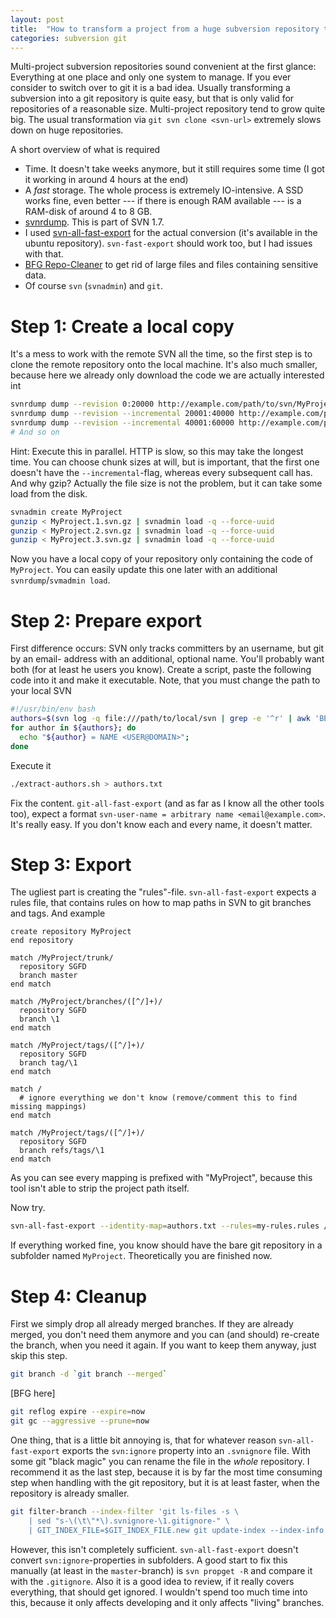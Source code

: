 ```yaml
---
layout: post
title:  "How to transform a project from a huge subversion repository to git"
categories: subversion git
---
```


Multi-project subversion repositories sound convenient at the first glance: Everything
at one place and only one system to manage. If you ever consider to switch over to git
it is a bad idea. Usually transforming a subversion into a git repository is quite easy,
but that is only valid for repositories of a reasonable size. Multi-project repository
tend to grow quite big. The usual transformation via `git svn clone <svn-url>` extremely
slows down on huge repositories.

A short overview of what is required

* Time. It doesn't take weeks anymore, but it still requires some time (I got it working in
    around 4 hours at the end)
* A _fast_ storage. The whole process is extremely IO-intensive. A SSD works fine, even better
    --- if there is enough RAM available --- is a RAM-disk of around 4 to 8 GB.
* [svnrdump](http://svnbook.red-bean.com/en/1.7/svn.ref.svnrdump.c.dump.html). This is part
    of SVN 1.7.
* I used [svn-all-fast-export](http://dev.man-online.org/man1/svn-all-fast-export/) for
    the actual conversion (it's available in the ubuntu repository). `svn-fast-export` should
    work too, but I had issues with that.
* [BFG Repo-Cleaner](http://rtyley.github.io/bfg-repo-cleaner/) to get rid of large files
    and files containing sensitive data.
* Of course `svn` (`svnadmin`) and `git`.


Step 1: Create a local copy
====
It's a mess to work with the remote SVN all the time, so the first step is to clone the
remote repository onto the local machine. It's also much smaller, because here we already
only download the code we are actually interested int

```bash
svnrdump dump --revision 0:20000 http://example.com/path/to/svn/MyProject | gzip -9 > MyProject.1.svn.gz
svnrdump dump --revision --incremental 20001:40000 http://example.com/path/to/svn/MyProject | gzip -9 > MyProject.2.svn.gz
svnrdump dump --revision --incremental 40001:60000 http://example.com/path/to/svn/MyProject | gzip -9 > MyProject.3.svn.gz
# And so on
```

Hint: Execute this in parallel. HTTP is slow, so this may take the longest time. You can choose
chunk sizes at will, but is important, that the first one doesn't have the `--incremental`-flag,
whereas every subsequent call has. And why gzip? Actually the file size is not the problem, but
it can take some load from the disk.

```bash
svnadmin create MyProject
gunzip < MyProject.1.svn.gz | svnadmin load -q --force-uuid
gunzip < MyProject.2.svn.gz | svnadmin load -q --force-uuid
gunzip < MyProject.3.svn.gz | svnadmin load -q --force-uuid
```

Now you have a local copy of your repository only containing the code of `MyProject`. You
can easily update this one later with an additional `svnrdump`/`svmadmin load`.

Step 2: Prepare export
===

First difference occurs: SVN only tracks committers by an username, but git by an email-
address with an additional, optional name. You'll probably want both (for at least he
users you know). Create a script, paste the following code into it and make it executable.
Note, that you must change the path to your local SVN

```bash
#!/usr/bin/env bash
authors=$(svn log -q file:///path/to/local/svn | grep -e '^r' | awk 'BEGIN { FS = "|" } ; { print $2 }' | sort | uniq)
for author in ${authors}; do
  echo "${author} = NAME <USER@DOMAIN>";
done
```

Execute it

```bash
./extract-authors.sh > authors.txt
```

Fix the content. `git-all-fast-export` (and as far as I know all the other tools too), expect
a format `svn-user-name = arbitrary name <email@example.com>`. It's really easy. If you don't know
each and every name, it doesn't matter.

Step 3: Export
===

The ugliest part is creating the "rules"-file. `svn-all-fast-export` expects a rules file, that contains
rules on how to map paths in SVN to git branches and tags. And example

```
create repository MyProject
end repository

match /MyProject/trunk/
  repository SGFD
  branch master
end match

match /MyProject/branches/([^/]+)/
  repository SGFD
  branch \1
end match

match /MyProject/tags/([^/]+)/
  repository SGFD
  branch tag/\1
end match

match /
  # ignore everything we don't know (remove/comment this to find missing mappings)
end match

match /MyProject/tags/([^/]+)/
  repository SGFD
  branch refs/tags/\1
end match
```

As you can see every mapping is prefixed with "MyProject", because this tool isn't able
to strip the project path itself.

Now try.

```bash
svn-all-fast-export --identity-map=authors.txt --rules=my-rules.rules /path/to/local/svn
```

If everything worked fine, you know should have the bare git repository in a subfolder named
`MyProject`. Theoretically you are finished now.

Step 4: Cleanup
===
First we simply drop all already merged branches. If they are already merged, you don't need
them anymore and you can (and should) re-create the branch, when you need it again. If you
want to keep them anyway, just skip this step.

```bash
git branch -d `git branch --merged`
```



[BFG here]

```bash
git reflog expire --expire=now
git gc --aggressive --prune=now
```

One thing, that is a little bit annoying is, that for whatever reason `svn-all-fast-export` exports
the `svn:ignore` property into an `.svnignore` file. With some git "black magic" you can rename
the file in the _whole_ repository. I recommend it as the last step, because it is by far the most
time consuming step when handling with the git repository, but it is at least faster, when the
repository is already smaller.

```bash
git filter-branch --index-filter 'git ls-files -s \
    | sed "s-\(\t\"*\).svnignore-\1.gitignore-" \
    | GIT_INDEX_FILE=$GIT_INDEX_FILE.new git update-index --index-info && mv "$GIT_INDEX_FILE.new" "$GIT_INDEX_FILE"' HEAD
```

However, this isn't completely sufficient. `svn-all-fast-export` doesn't convert
`svn:ignore`-properties in subfolders. A good start to fix this manually (at least in the
`master`-branch) is `svn propget -R` and compare it with the `.gitignore`. Also it is
a good idea to review, if it really covers everything, that should get ignored. I wouldn't
spend too much time into this, because it only affects developing and it only affects
"living" branches.
